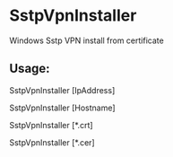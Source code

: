# SstpVpnInstaller
Windows Sstp VPN install from certificate


## Usage:

SstpVpnInstaller [IpAddress]

SstpVpnInstaller [Hostname]

SstpVpnInstaller [*.crt]

SstpVpnInstaller [*.cer]
